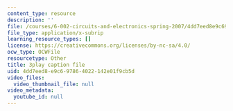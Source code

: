 ```yaml
---
content_type: resource
description: ''
file: /courses/6-002-circuits-and-electronics-spring-2007/4dd7eed8e9c697864022142e01f9cb5d_AfQxyVuLeCs.srt
file_type: application/x-subrip
learning_resource_types: []
license: https://creativecommons.org/licenses/by-nc-sa/4.0/
ocw_type: OCWFile
resourcetype: Other
title: 3play caption file
uid: 4dd7eed8-e9c6-9786-4022-142e01f9cb5d
video_files:
  video_thumbnail_file: null
video_metadata:
  youtube_id: null
---
```

